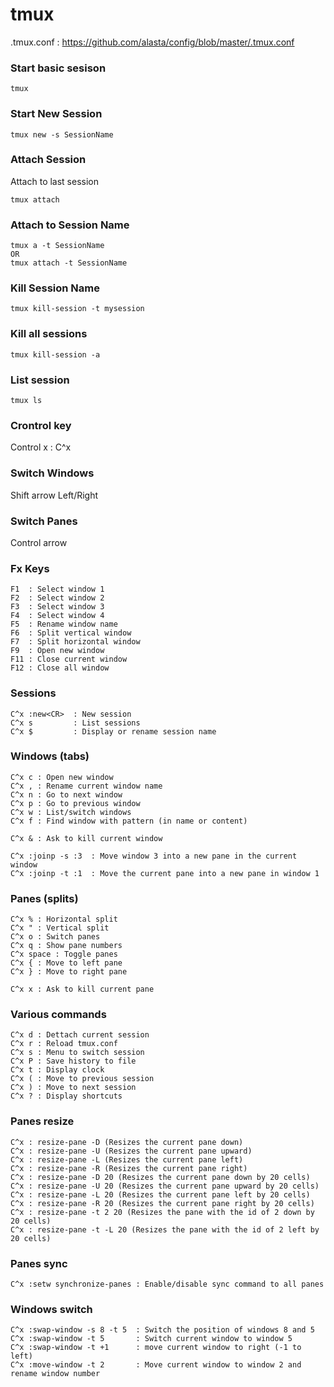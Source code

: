 # tmux 

.tmux.conf : https://github.com/alasta/config/blob/master/.tmux.conf

### Start basic sesison
```
tmux 
```

### Start New Session
```
tmux new -s SessionName
```

### Attach Session
Attach to last session
```
tmux attach
```
  
### Attach to Session Name  
```
tmux a -t SessionName
OR
tmux attach -t SessionName
```

### Kill Session Name
```
tmux kill-session -t mysession
```

### Kill all sessions
```
tmux kill-session -a
```

### List session
```
tmux ls
```


### Crontrol key

Control x : C^x 

### Switch Windows
Shift arrow Left/Right

### Switch Panes
Control arrow

### Fx Keys
```
F1  : Select window 1  
F2  : Select window 2  
F3  : Select window 3  
F4  : Select window 4  
F5  : Rename window name  
F6  : Split vertical window  
F7  : Split horizontal window   
F9  : Open new window  
F11 : Close current window  
F12 : Close all window
```
  
### Sessions  
```
C^x :new<CR>  : New session
C^x s         : List sessions
C^x $         : Display or rename session name
```
  
### Windows (tabs)
```
C^x c : Open new window
C^x , : Rename current window name
C^x n : Go to next window
C^x p : Go to previous window
C^x w : List/switch windows
C^x f : Find window with pattern (in name or content)

C^x & : Ask to kill current window

C^x :joinp -s :3  : Move window 3 into a new pane in the current window
C^x :joinp -t :1  : Move the current pane into a new pane in window 1
```
  
### Panes (splits)
```
C^x % : Horizontal split
C^x " : Vertical split
C^x o : Switch panes
C^x q : Show pane numbers
C^x space : Toggle panes
C^x { : Move to left pane
C^x } : Move to right pane

C^x x : Ask to kill current pane
```



### Various commands
```
C^x d : Dettach current session
C^x r : Reload tmux.conf
C^x s : Menu to switch session
C^x P : Save history to file 
C^x t : Display clock
C^x ( : Move to previous session
C^x ) : Move to next session
C^x ? : Display shortcuts
```

### Panes resize
```
C^x : resize-pane -D (Resizes the current pane down)
C^x : resize-pane -U (Resizes the current pane upward)
C^x : resize-pane -L (Resizes the current pane left)
C^x : resize-pane -R (Resizes the current pane right)
C^x : resize-pane -D 20 (Resizes the current pane down by 20 cells)
C^x : resize-pane -U 20 (Resizes the current pane upward by 20 cells)
C^x : resize-pane -L 20 (Resizes the current pane left by 20 cells)
C^x : resize-pane -R 20 (Resizes the current pane right by 20 cells)
C^x : resize-pane -t 2 20 (Resizes the pane with the id of 2 down by 20 cells)
C^x : resize-pane -t -L 20 (Resizes the pane with the id of 2 left by 20 cells)
```
  
### Panes sync
```
C^x :setw synchronize-panes : Enable/disable sync command to all panes
```
  
### Windows switch
```
C^x :swap-window -s 8 -t 5  : Switch the position of windows 8 and 5
C^x :swap-window -t 5       : Switch current window to window 5
C^x :swap-window -t +1      : move current window to right (-1 to left)
C^x :move-window -t 2       : Move current window to window 2 and rename window number
```
